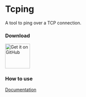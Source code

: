 # Tcping  
A tool to ping over a TCP connection.  

### Download  
[<img height=80 alt="Get it on GitHub" src="https://raw.githubusercontent.com/Tcp-Ping/Tcping/main/assets/get-it-on-github.png" />](https://github.com/Tcp-Ping/Tcping/releases)

### How to use  
[Documentation](https://tcping.org)  



